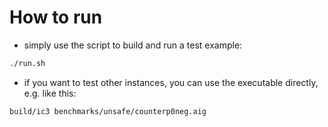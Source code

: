 # How to run
- simply use the script to build and run a test example:
```sh
./run.sh
```
- if you want to test other instances, you can use the executable directly, e.g. like this:
```sh
build/ic3 benchmarks/unsafe/counterp0neg.aig
```

